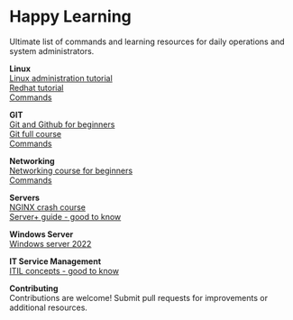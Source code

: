 # Happy Learning
Ultimate list of commands and learning resources for daily operations and system administrators. 

**Linux** <br>
[Linux administration tutorial](https://www.youtube.com/watch?v=aaEoyVIowk8) <br>
[Redhat tutorial](https://www.youtube.com/watch?v=8Q2k1QvhSnc) <br>
[Commands](https://github.com/arunbhimarao/Useful_commands-/blob/main/Linux/Linux_commands.md)

**GIT**<br>
[Git and Github for beginners](https://www.youtube.com/watch?v=RGOj5yH7evk) <br>
[Git full course](https://www.youtube.com/watch?v=akD-DpolilE) <br>
[Commands](https://github.com/arunbhimarao/Useful_commands-/blob/main/GIT/GIT%20Commands.md)

**Networking**<br>
[Networking course for beginners](https://www.youtube.com/watch?v=0uflG0SemyM) <br>
[Commands](https://github.com/arunbhimarao/Useful_commands-/blob/main/Networking/Network%20commands.md)

**Servers**<br>
[NGINX crash course](https://www.youtube.com/watch?v=7VAI73roXaY) <br>
[Server+ guide - good to know](https://www.examguides.com/Serverplus/server-plus.htm)

**Windows Server**<br>
[Windows server 2022](https://www.server-world.info/en/note?os=Windows_Server_2022&p=download)

**IT Service Management** <br>
[ITIL concepts - good to know](https://www.simplilearn.com/itil-key-concepts-and-summary-article)


**Contributing**<br>
Contributions are welcome! Submit pull requests for improvements or additional resources. 
